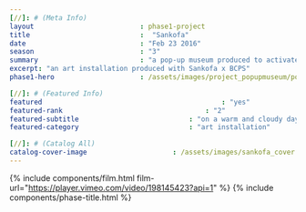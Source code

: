 ```yaml
---
[//]: # (Meta Info)
layout 							: phase1-project
title 							:  "Sankofa"
date 							: "Feb 23 2016"
season                          : "3"
summary                         : "a pop-up museum produced to activate the youth community in Baltimore"
excerpt: "an art installation produced with Sankofa x BCPS"
phase1-hero                     : /assets/images/project_popupmuseum/popupmuseum-6.jpg

[//]: # (Featured Info)
featured 											: "yes"
featured-rank									: "2"
featured-subtitle							: "on a warm and cloudy day, one day before rain poured from the clouds"
featured-category							: "art installation"

[//]: # (Catalog All)
catalog-cover-image						: /assets/images/sankofa_cover.jpg
---
```


<!-- SVNCRWNS partnered with <a href="http://sankofaafricanbazaar.com" target="_blank" class="post-link">Sankofa African and World Bazaar</a> to create a Pop-Up Museum for Black History Month, entitled, SANKOFA.  The word Sankofa means “to go back and get it”.  With that in mind, we created a field trip to invite the youth of a few Baltimore City Public Schools to visit and experience our Pop-Up Museum to learn about black history and art prior to the teachings of American history.

At SANKOFA, we were able to have a hands-on experience with authentic African art, instruments, an installation of clouds, story time, clothing, and more.   -->
{% include components/film.html film-url="https://player.vimeo.com/video/198145423?api=1" %}
{% include components/phase-title.html %}
